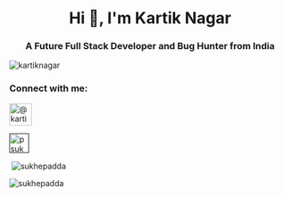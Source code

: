 <h1 align="center">Hi 👋, I'm Kartik Nagar</h1>
<h3 align="center">A Future Full Stack Developer and Bug Hunter from India</h3>

<p align="left"> <img src="https://komarev.com/ghpvc/?username=kartiknagar09&label=Profile%20views&color=0e75b6&style=flat" alt="kartiknagar" /> </p>


<h3 align="left">Connect with me:</h3>
<p align="left">
<a href="https://codepen.io/kartiknagar09" target="blank"><img align="center"  src="https://img.icons8.com/ios/512/codepen.png"  alt="@kartiknagar" height="40" width="40" /></a>
</p>
<p align="left">
<a href="" target="blank"><img align="center" src="https://img.icons8.com/ios/512/twitter.png"   alt="psukhwantsingh" height="35" width="35" /></a>
</p>



<p>&nbsp;<img align="center" src="https://github-readme-stats.vercel.app/api?username=sukhepadda&show_icons=true&locale=en" alt="sukhepadda" /></p>

<p><img align="center" src="https://github-readme-streak-stats.herokuapp.com/?user=sukhepadda&" alt="sukhepadda" /></p>

